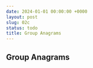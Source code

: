 ```yaml
---
date: 2024-01-01 00:00:00 +0000
layout: post
slug: 02c
status: todo
title: Group Anagrams
---
```


## Group Anagrams